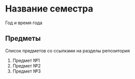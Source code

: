 # Название семестра

Год и время года

## Предметы

Список предметов со ссылками на разделы репозитория

1. Предмет №1
2. Предмет №2
3. Предмет №3
